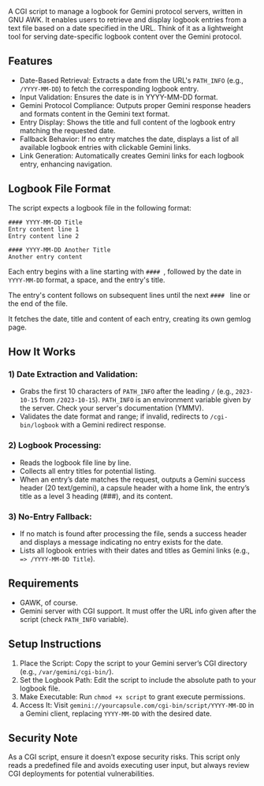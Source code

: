 A CGI script to manage a logbook for Gemini protocol servers, written in GNU AWK. It enables users to retrieve and display logbook entries from a text file based on a date specified in the URL. Think of it as a lightweight tool for serving date-specific logbook content over the Gemini protocol.

## Features
- Date-Based Retrieval: Extracts a date from the URL's `PATH_INFO` (e.g., `/YYYY-MM-DD`) to fetch the corresponding logbook entry.
- Input Validation: Ensures the date is in YYYY-MM-DD format.
- Gemini Protocol Compliance: Outputs proper Gemini response headers and formats content in the Gemini text format.
- Entry Display: Shows the title and full content of the logbook entry matching the requested date.
- Fallback Behavior: If no entry matches the date, displays a list of all available logbook entries with clickable Gemini links.
- Link Generation: Automatically creates Gemini links for each logbook entry, enhancing navigation.

## Logbook File Format
The script expects a logbook file in the following format:

```
#### YYYY-MM-DD Title
Entry content line 1
Entry content line 2

#### YYYY-MM-DD Another Title
Another entry content
```
Each entry begins with a line starting with `#### `, followed by the date in `YYYY-MM-DD` format, a space, and the entry's title.

The entry's content follows on subsequent lines until the next `#### ` line or the end of the file.

It fetches the date, title and content of each entry, creating its own gemlog page.

## How It Works
### 1) Date Extraction and Validation:
- Grabs the first 10 characters of `PATH_INFO` after the leading `/` (e.g., `2023-10-15` from `/2023-10-15`). `PATH_INFO` is an environment variable given by the server. Check your server's documentation (YMMV).
- Validates the date format and range; if invalid, redirects to `/cgi-bin/logbook` with a Gemini redirect response.

### 2) Logbook Processing:
- Reads the logbook file line by line.
- Collects all entry titles for potential listing.
- When an entry’s date matches the request, outputs a Gemini success header (20 text/gemini), a capsule header with a home link, the entry’s title as a level 3 heading (###), and its content.

### 3) No-Entry Fallback:
- If no match is found after processing the file, sends a success header and displays a message indicating no entry exists for the date.
- Lists all logbook entries with their dates and titles as Gemini links (e.g., `=> /YYYY-MM-DD Title`).

## Requirements
- GAWK, of course.
- Gemini server with CGI support. It must offer the URL info given after the script (check `PATH_INFO` variable).

## Setup Instructions
1. Place the Script: Copy the script to your Gemini server’s CGI directory (e.g., `/var/gemini/cgi-bin/`).
2. Set the Logbook Path: Edit the script to include the absolute path to your logbook file.
3. Make Executable: Run `chmod +x script` to grant execute permissions.
4. Access It: Visit `gemini://yourcapsule.com/cgi-bin/script/YYYY-MM-DD` in a Gemini client, replacing `YYYY-MM-DD` with the desired date.

## Security Note
As a CGI script, ensure it doesn’t expose security risks. This script only reads a predefined file and avoids executing user input, but always review CGI deployments for potential vulnerabilities.
